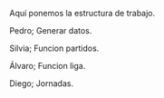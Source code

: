 Aquí ponemos la estructura de trabajo.

Pedro; Generar datos. 

Silvia; Funcion partidos.

Álvaro; Funcion liga.

Diego; Jornadas.